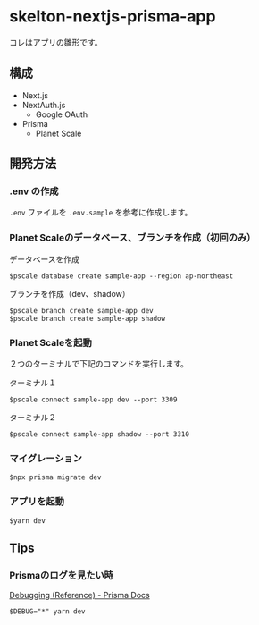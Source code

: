 # skelton-nextjs-prisma-app

コレはアプリの雛形です。

## 構成

- Next.js
- NextAuth.js
  - Google OAuth
- Prisma
  - Planet Scale

## 開発方法

### .env の作成

`.env` ファイルを `.env.sample` を参考に作成します。

### Planet Scaleのデータベース、ブランチを作成（初回のみ）

データベースを作成

```shell
$pscale database create sample-app --region ap-northeast
```

ブランチを作成（dev、shadow）

```shell
$pscale branch create sample-app dev
$pscale branch create sample-app shadow
```

### Planet Scaleを起動

２つのターミナルで下記のコマンドを実行します。

ターミナル１

```shell
$pscale connect sample-app dev --port 3309
```

ターミナル２

```shell
$pscale connect sample-app shadow --port 3310
```

### マイグレーション

```shell
$npx prisma migrate dev
```

### アプリを起動

```shell
$yarn dev
```

## Tips

### Prismaのログを見たい時

[Debugging (Reference) - Prisma Docs](https://www.prisma.io/docs/concepts/components/prisma-client/debugging)

```shell
$DEBUG="*" yarn dev
```
